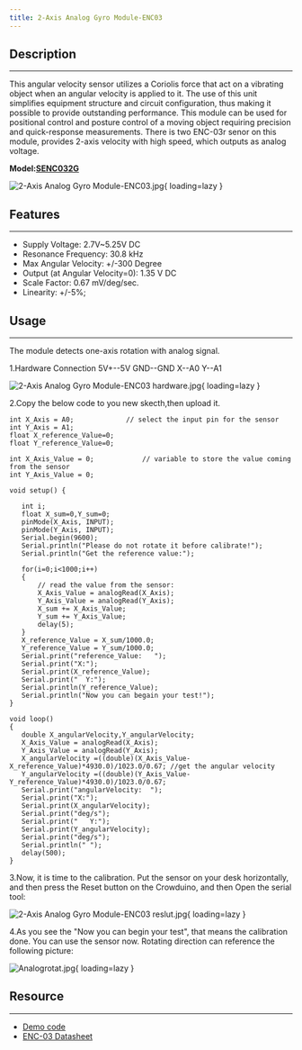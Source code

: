 ```yaml
---
title: 2-Axis Analog Gyro Module-ENC03
---
```


## Description
-----------

This angular velocity sensor utilizes a Coriolis force that act on a vibrating object when an angular velocity is applied to it. The use of this unit simplifies equipment structure and circuit configuration, thus making it possible to provide outstanding performance. 
This module can be used for positional control and posture control of a moving object requiring precision and quick-response measurements. There is two ENC-03r senor on this module, provides 2-axis velocity with high speed, which outputs as analog voltage.

**Model:[SENC032G](http://www.elecrow.com/2axis-analog-gyro-moduleenc03-p-712.html)**

![2-Axis Analog Gyro Module-ENC03.jpg](https://wiki.elecrow.com/images/thumb/f/f4/2-Axis_Analog_Gyro_Module-ENC03.jpg/400px-2-Axis_Analog_Gyro_Module-ENC03.jpg){ loading=lazy }

## Features
--------

- Supply Voltage: 2.7V~5.25V DC
- Resonance Frequency: 30.8 kHz
- Max Angular Velocity: +/-300 Degree
- Output (at Angular Velocity=0): 1.35 V DC
- Scale Factor: 0.67 mV/deg/sec.
- Linearity: +/-5%;

## Usage
-----

The module detects one-axis rotation with analog signal.

1.Hardware Connection
5V+--5V
GND--GND
X--A0
Y--A1

![2-Axis Analog Gyro Module-ENC03 hardware.jpg](https://wiki.elecrow.com/images/thumb/2/24/2-Axis_Analog_Gyro_Module-ENC03_hardware.jpg/600px-2-Axis_Analog_Gyro_Module-ENC03_hardware.jpg){ loading=lazy }

2.Copy the below code to you new skecth,then upload it.

```
int X_Axis = A0;             // select the input pin for the sensor
int Y_Axis = A1; 
float X_reference_Value=0;
float Y_reference_Value=0;

int X_Axis_Value = 0;            // variable to store the value coming from the sensor
int Y_Axis_Value = 0;

void setup() {

   int i;
   float X_sum=0,Y_sum=0;
   pinMode(X_Axis, INPUT);
   pinMode(Y_Axis, INPUT);
   Serial.begin(9600);
   Serial.println("Please do not rotate it before calibrate!");
   Serial.println("Get the reference value:");
    
   for(i=0;i<1000;i++)
   {
       // read the value from the sensor:
       X_Axis_Value = analogRead(X_Axis);
       Y_Axis_Value = analogRead(Y_Axis);
       X_sum += X_Axis_Value;
       Y_sum += Y_Axis_Value;
       delay(5);
   }
   X_reference_Value = X_sum/1000.0;
   Y_reference_Value = Y_sum/1000.0;
   Serial.print("reference_Value:   ");
   Serial.print("X:");
   Serial.print(X_reference_Value);
   Serial.print("  Y:");
   Serial.println(Y_reference_Value);
   Serial.println("Now you can begain your test!");
}

void loop() 
{
   double X_angularVelocity,Y_angularVelocity;
   X_Axis_Value = analogRead(X_Axis);
   Y_Axis_Value = analogRead(Y_Axis);
   X_angularVelocity =((double)(X_Axis_Value-X_reference_Value)*4930.0)/1023.0/0.67; //get the angular velocity
   Y_angularVelocity =((double)(Y_Axis_Value-Y_reference_Value)*4930.0)/1023.0/0.67;
   Serial.print("angularVelocity:  ");
   Serial.print("X:");
   Serial.print(X_angularVelocity);
   Serial.print("deg/s");
   Serial.print("   Y:");
   Serial.print(Y_angularVelocity);
   Serial.print("deg/s");
   Serial.println(" ");
   delay(500);
}
```

3.Now, it is time to the calibration. Put the sensor on your desk horizontally, and then press the Reset button on the Crowduino, and then Open the serial tool:

![2-Axis Analog Gyro Module-ENC03 reslut.jpg](https://wiki.elecrow.com/images/thumb/c/c7/2-Axis_Analog_Gyro_Module-ENC03_reslut.jpg/400px-2-Axis_Analog_Gyro_Module-ENC03_reslut.jpg){ loading=lazy }

4.As you see the "Now you can begin your test", that means the calibration done. You can use the sensor now. Rotating direction can reference the following picture:

![Analogrotat.jpg](https://wiki.elecrow.com/images/thumb/f/fe/Analogrotat.jpg/400px-Analogrotat.jpg){ loading=lazy }

## Resource
--------

- [Demo code](../../files/Analog-Gyro-Axis-zip.md)
- [ENC-03 Datasheet ](../../files/ENC-03-pdf.md)